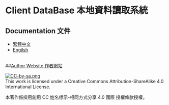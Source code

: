 # Client DataBase 本地資料讀取系統

## Documentation 文件
+ [繁體中文](https://github.com/k79k06k02k/ClientDataBase/blob/master/Documentation/zh-tw/zh-tw.md)
+ [Engilsh](https://github.com/k79k06k02k/ClientDataBase/blob/master/Documentation/en/en.md)
<br><br>

##[Author Website 作者網站](http://k79k06k02k.com/blog)<br>

[![CC-by-sa.png](http://k79k06k02k.com/Image/CC-by-sa.png)](http://creativecommons.org/licenses/by-sa/4.0/)<br>
This work is licensed under a Creative Commons Attribution-ShareAlike 4.0 International License.

本著作係採用創用 CC 姓名標示-相同方式分享 4.0 國際 授權條款授權。

